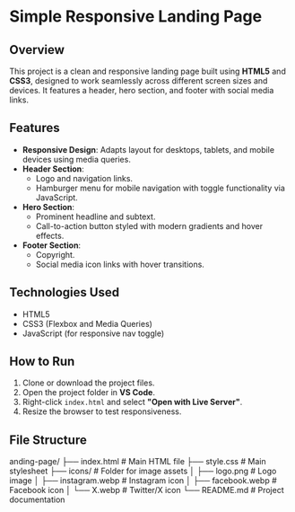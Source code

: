 # Simple Responsive Landing Page

## Overview
This project is a clean and responsive landing page built using **HTML5** and **CSS3**, designed to work seamlessly across different screen sizes and devices. It features a header, hero section, and footer with social media links.

##  Features

- **Responsive Design**: Adapts layout for desktops, tablets, and mobile devices using media queries.
- **Header Section**:
  - Logo and navigation links.
  - Hamburger menu for mobile navigation with toggle functionality via JavaScript.
- **Hero Section**:
  - Prominent headline and subtext.
  - Call-to-action button styled with modern gradients and hover effects.
- **Footer Section**:
  - Copyright.
  - Social media icon links with hover transitions.

## Technologies Used

- HTML5
- CSS3 (Flexbox and Media Queries)
- JavaScript (for responsive nav toggle)

##  How to Run

1. Clone or download the project files.
2. Open the project folder in **VS Code**.
3. Right-click `index.html` and select **"Open with Live Server"**.
4. Resize the browser to test responsiveness.

##  File Structure

anding-page/
├── index.html            # Main HTML file
├── style.css             # Main stylesheet
├── icons/                # Folder for image assets
│   ├── logo.png          # Logo image
│   ├── instagram.webp    # Instagram icon
│   ├── facebook.webp     # Facebook icon
│   └── X.webp            # Twitter/X icon
└── README.md             # Project documentation
